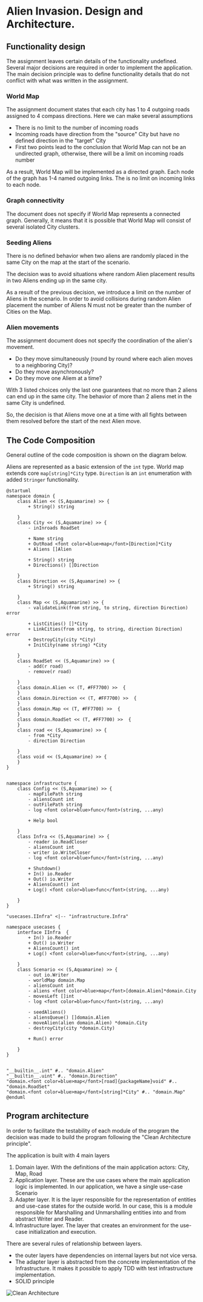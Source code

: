 # Alien Invasion. Design and Architecture.

## Functionality design

The assignment leaves certain details of the functionality undefined. Several major decisions are required in
order to implement the application. The main decision principle was to define functionality details that do not
conflict with what was written in the assignment.

### World Map

The assignment document states that each city has 1 to 4 outgoing roads assigned to 4 compass directions.
Here we can make several assumptions

- There is no limit to the number of incoming roads
- Incoming roads have direction from the "source" City but have no defined direction in the "target" City
- First two points lead to the conclusion that World Map can not be an undirected graph, otherwise, there will be a limit on incoming roads number

As a result, World Map will be implemented as a directed graph. Each node of the graph has 1-4 named outgoing links.
The is no limit on incoming links to each node.

### Graph connectivity

The document does not specify if World Map represents a connected graph. Generally, it means that it is possible that World Map
will consist of several isolated City clusters.

### Seeding Aliens

There is no defined behavior when two aliens are randomly placed in the same City on the map at the start of the scenario.

The decision was to avoid situations where random Alien placement results in two Aliens ending up in the same city.

As a result of the previous decision, we introduce a limit on the number of Aliens in the scenario. In order to avoid collisions during
random Alien placement the number of Aliens N must not be greater than the number of Cities on the Map.

### Alien movements

The assignment document does not specify the coordination of the alien's movement.

- Do they move simultaneously (round by round where each alien moves to a neighboring City)?
- Do they move asynchronously?
- Do they move one Aliem at a time?

With 3 listed choices only the last one guarantees that no more than 2 aliens can end up in the same city. The behavior of
more than 2 aliens met in the same City is undefined.

So, the decision is that Aliens move one at a time with all fights between them resolved before the start of the next Alien move.

## The Code Composition

General outline of the code composition is shown on the diagram below.

Aliens are represented as a basic extension of the `int` type. World map extends core `map[string]*City` type.
`Direction` is an `int` enumeration with added `Stringer` functionality.

```plantuml
@startuml
namespace domain {
    class Alien << (S,Aquamarine) >> {
        + String() string

    }
    class City << (S,Aquamarine) >> {
        - inInroads RoadSet

        + Name string
        + OutRoad <font color=blue>map</font>[Direction]*City
        + Aliens []Alien

        + String() string
        + Directions() []Direction

    }
    class Direction << (S,Aquamarine) >> {
        + String() string

    }
    class Map << (S,Aquamarine) >> {
        - validateLink(from string, to string, direction Direction) error

        + ListCities() []*City
        + LinkCities(from string, to string, direction Direction) error
        + DestroyCity(city *City) 
        + InitCity(name string) *City

    }
    class RoadSet << (S,Aquamarine) >> {
        - add(r road) 
        - remove(r road) 

    }
    class domain.Alien << (T, #FF7700) >>  {
    }
    class domain.Direction << (T, #FF7700) >>  {
    }
    class domain.Map << (T, #FF7700) >>  {
    }
    class domain.RoadSet << (T, #FF7700) >>  {
    }
    class road << (S,Aquamarine) >> {
        - from *City
        - direction Direction

    }
    class void << (S,Aquamarine) >> {
    }
}


namespace infrastructure {
    class Config << (S,Aquamarine) >> {
        - mapFilePath string
        - aliensCount int
        - outFilePath string
        - log <font color=blue>func</font>(string, ...any) 

        + Help bool

    }
    class Infra << (S,Aquamarine) >> {
        - reader io.ReadCloser
        - aliensCount int
        - writer io.WriteCloser
        - log <font color=blue>func</font>(string, ...any) 

        + Shutdown() 
        + In() io.Reader
        + Out() io.Writer
        + AliensCount() int
        + Log() <font color=blue>func</font>(string, ...any) 

    }
}

"usecases.IInfra" <|-- "infrastructure.Infra"

namespace usecases {
    interface IInfra  {
        + In() io.Reader
        + Out() io.Writer
        + AliensCount() int
        + Log() <font color=blue>func</font>(string, ...any) 

    }
    class Scenario << (S,Aquamarine) >> {
        - out io.Writer
        - worldMap domain.Map
        - aliensCount int
        - aliens <font color=blue>map</font>[domain.Alien]*domain.City
        - movesLeft []int
        - log <font color=blue>func</font>(string, ...any) 

        - seedAliens() 
        - aliensQueue() []domain.Alien
        - moveAlien(alien domain.Alien) *domain.City
        - destroyCity(city *domain.City) 

        + Run() error

    }
}


"__builtin__.int" #.. "domain.Alien"
"__builtin__.uint" #.. "domain.Direction"
"domain.<font color=blue>map</font>[road]{packageName}void" #.. "domain.RoadSet"
"domain.<font color=blue>map</font>[string]*City" #.. "domain.Map"
@enduml
```

## Program architecture

In order to facilitate the testability of each module of the program the decision was made to build the program following the "Clean Architecture principle".

The application is built with 4 main layers

1. Domain layer. With the definitions of the main application actors: City, Map, Road
2. Application layer. These are the use cases where the main application logic is implemented. In our application, we have a single use-case Scenario
3. Adapter layer. It is the layer responsible for the representation of entities and use-case states for the outside world. In our case, this is a module responsible for Marshalling and Unmarshalling entities into and from abstract Writer and Reader.
4. Infrastructure layer. The layer that creates an environment for the use-case initialization and execution.

There are several rules of relationship between layers.

- the outer layers have dependencies on internal layers but not vice versa.
- The adapter layer is abstracted from the concrete implementation of the Infrastructure. It makes it possible to apply TDD with test infrastructure implementation.
- SOLID principle

![Clean Architecture](clean_architecture.svg)
